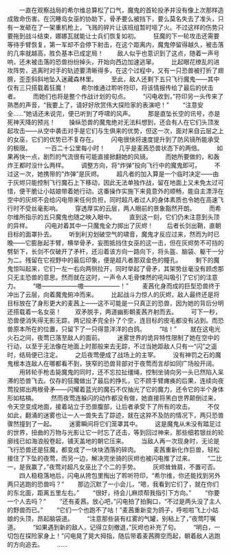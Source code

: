 　　一直在观察战局的希尔维总算松了口气，魔鬼的首轮投矛并没有像上次那样造成致命伤害。在沉睡岛女巫的协助下，骨矛要么被挡下，要么莫名失去了准头，只有一发砸在了一架重机枪上，飞溅的碎片让该班组暂时哑了火。不过这样的伤势只要拖到战斗结束，娜娜瓦就能让士兵们恢复如初。
　　狂魔的下一轮攻击还需要等待手臂恢复，第一军却不会停下射击，在这个距离内，魔鬼停留得越久，被击落的几率就越高，胜负基本已成定局！
　　敌人似乎也意识到了这点，随着一声号响，还未被击落的恐兽纷纷掉头，开始向西边加速逃窜。
　　比起眼花缭乱的进攻阵势，逃离时对手的轨迹要清晰得多，在这个过程中，又有一只恐兽被打折了翅膀，歪歪斜斜地坠入迷藏森林里。
　　至此，敌人还剩下五只飞行魔鬼——其中仅有三只搭载着狂魔！
　　希尔维通过聆听符印，将该情报传给了最后的伏击者。
　　而她们也将是整个作战计划的句点。
　　“闪电收到，”符印另一头传来了熟悉的声音，“我要上了，请好好欣赏伟大探险家的表演吧！”
　　“注意安全……”她话还未说完，便已听到了呼啸的风声。
　　那是直坠长空的讯号，亦是死神天降的预兆！
　　操纵恐兽的魔鬼绝对无法料想到，还会有人在它们头顶发起攻击——从空中袭击对手是它们与生俱来的优势，但这一次，面对来自云层之上的女巫，它们的优势已不复存在。
　　闪电很快将速度提升到了防风镜所能承受的极限。
　　一百二十公里每小时！
　　几乎是麦茜恐兽状态下的两倍。
　　如果再快一点，剧烈的气流很有可能直接掀翻她的风镜。
　　而她所要做的，和轰炸王都时没什么两样。
　　调整方向，将“炸弹”投向飞行中的魔鬼即可。
　　不过这一次，她携带的“炸弹”是灰烬。
　　超凡者的加入算是一个临时决定——由于灰烬只能控制飞行魔石上下移动，因此无法单独作战，留在地面上又未免太过可惜，便干脆让小姑娘带着她行动。这番操作实施下来竟意外的顺畅，能自主漂浮在空中的灰烬不会给闪电带来任何负担，同时超凡者过人的身体素质也令她在高速飞行时不受丝毫影响。
　　穿透厚实的云层，两人眼前的景象豁然开朗。
　　而希尔维所指示的五只魔鬼也随之映入眼中。
　　直到这一刻，它们仍未注意到头顶的异样。
　　闪电对着其中一只魔鬼全力掷出了灰烬！
　　后者长剑出鞘，直朝目标的面罩扑去。
　　听到利刃划破空气的啸音，魔鬼才反应过来，然而为时已晚——它膨胀起手臂，横举骨矛，妄图抵挡住女巫的这一击，但在灰烬势不可挡的劈斩下，长剑不仅破开了矛杆，还沿着该方向一路向下，将头盔、脑袋、躯干一分为二。残留在它视野中的最后印象，便是超凡者那双金色的瞳孔。
　　剩下的魔鬼惊叫起来，它们一左一右向两侧拉开，同时举起了骨矛，其架势丝毫没有顾虑那只无主恐兽的意思。然而就在这时，一声令人毛骨悚然的吼叫吸引了它们的注意力。
　　“嗷——————嗷——————！”
　　麦茜化身而成的巨型恐兽终于冲出了云层，向着魔鬼俯冲而来。
　　比起战斗力惊人的灰烬，敌人最终还是将目标放在了身形更大的麦茜上——这不可能是一只真正的恐兽，因为她的背后分明还搭载着一名女巫！
　　双矛脱手，两道幽影朝麦茜齐射而去。
　　可下一秒，恐兽便消失得无影无踪，两记投矛完全扑了个空，连目标的皮毛都没有沾到。而恐兽原本所在的位置，只留下了一只得意洋洋的白鸽。
　　“咕！”
　　就在这电光火石之间，夜莺已落至敌人的面前。
　　迷雾世界的诡异特性限制了她在空中的行动，以至于无法像在地面上时那般来去无踪，不过当她距敌人只有一“闪”之遥时，结局便已注定。
　　之后夜莺便成了战场上的主宰。
　　没有神罚之石的魔鬼根本连敌人在哪都看不到，狭窄的恐兽背部对于夜莺而言却如同广场般开阔。
　　用转轮手枪击毙魔鬼的同时，还不忘拉扯缰绳，控制坐骑向另一头已然陷入呆滞的恐兽飞去。仅存的狂魔做出了最后的挣扎，它不顾手臂瘫痪的后果，连续向夜莺投掷出两根骨矛——闪耀着蓝光的魔石不仅抽光了它的魔力，还令它的半个身体形如枯槁。
　　然而夜莺连躲闪的动作都没有做，她直接将黑白世界颠倒过来，令天空变成地面，接着站立于恐兽腹部，让后者承受下了所有的攻击。
　　不仅如此，翻涌的迷雾也让一人一兽失去了踪迹，就在这猝不及防的情况下，两只恐兽骤然撞到了一起。
　　迷雾瞬间将它们笼罩其中。
　　这是魔鬼从未没有踏足过的世界，扭曲的万物与光影让它一时忘了还击，等到回过神来，那些细若银丝的轮廓线已如海浪般卷起，铺天盖地的朝它压来。
　　当敌人再一次现身时，无论是飞行恐兽还是狂魔，都变成了一块块洒落的碎肉。
　　麦茜重新化作巨兽，轻松接住了下坠的夜莺，而另一边，解决完坐骑的灰烬也被闪电推了过来。
　　“二比一，是我赢了，”夜莺对超凡女巫比了个二的手势。
　　灰烬耸耸肩，不置可否。
　　四人稳稳落地后，闪电从挎包里掏出了聆听符印，“希尔维，你还能找到另外两只逃跑的恐兽吗？”
　　那边沉默了一小会儿，“嗯，我看到它们了，就在你们的东北面，距离五里左右。”
　　“很好，待会儿麻烦帮我指引下方向。”
　　“你要一个人去吗？”
　　“还有麦茜。放心吧，”闪电拍了拍胸口，“不过是两头没了主人的野兽而已。”
　　“它们一个也跑不了咕！”麦茜重新变为鸽子，呼啦啦飞上小姑娘的头顶，昂起脑袋道。
　　“注意那些装有红雾的气罐，别粘上了，”夜莺叮嘱道。
　　“如果遇到新的敌人，记得立刻撤退，”灰烬也补充了句。
　　“明白，一切包在探险家身上！”闪电晃了晃大拇指，随后带着麦茜腾空而起，朝着敌人逃跑的方向追去。
　　……
